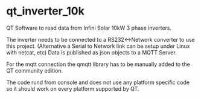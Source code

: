# qt_inverter_10k

QT Software to read data from Infini Solar 10kW 3 phase inverters.

The inverter needs to be connected to a RS232<->Network converter to use this project.
(Alternative a Serial to Network link can be setup under Linux with netcat, etc)
Data is published as json objects to a MQTT Server.

For the mqtt connection the qmqtt library has to be manually added to the QT community edition.

The code rund from console and does not use any platform specific code so it should work on every platform supported by QT.
